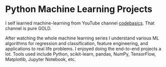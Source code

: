# Python Machine Learning Projects

I self learned machine-learning from YouTube channel [codebasics](https://www.youtube.com/c/codebasics). That channel is pure GOLD. 

After watching the whole machine learning series I understand various ML algorithms for regression and classification, feature engineering, and applications to real life problems. I enjoyed doing the end-to-end projects a lot. Tools used include Python, scikit-learn, pandas, NumPy, TensorFlow, Matplotlib, Jupyter Notebook, etc.
